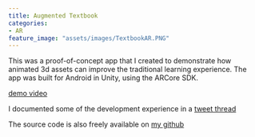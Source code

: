 ```yaml
---
title: Augmented Textbook
categories:
- AR
feature_image: "assets/images/TextbookAR.PNG"
---
```


This was a proof-of-concept app that I created to demonstrate how animated 3d assets can improve the traditional learning experience. 
The app was built for Android in Unity, using the ARCore SDK.

[demo video](https://www.youtube.com/watch?v=1LUwxdrjdEE)

I documented some of the development experience in a [tweet thread](https://twitter.com/KPChadwick/status/1150443176492072960?s=20)

The source code is also freely available on [my github](https://github.com/kpchad/TextbookAR)
